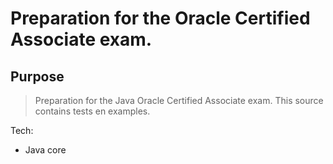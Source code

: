 # Preparation for the Oracle Certified Associate exam.

## Purpose
> Preparation for the Java Oracle Certified Associate exam.
> This source contains tests en examples.

Tech:
* Java core




